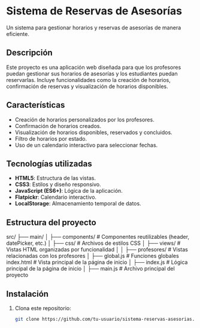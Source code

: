 # Sistema de Reservas de Asesorías
Un sistema para gestionar horarios y reservas de asesorías de manera eficiente.

## Descripción
Este proyecto es una aplicación web diseñada para que los profesores puedan gestionar sus horarios de asesorías y los estudiantes puedan reservarlas. Incluye funcionalidades como la creación de horarios, confirmación de reservas y visualización de horarios disponibles.

## Características
- Creación de horarios personalizados por los profesores.
- Confirmación de horarios creados.
- Visualización de horarios disponibles, reservados y concluidos.
- Filtro de horarios por estado.
- Uso de un calendario interactivo para seleccionar fechas.

## Tecnologías utilizadas
- **HTML5**: Estructura de las vistas.
- **CSS3**: Estilos y diseño responsivo.
- **JavaScript (ES6+)**: Lógica de la aplicación.
- **Flatpickr**: Calendario interactivo.
- **LocalStorage**: Almacenamiento temporal de datos.

## Estructura del proyecto
src/
├── main/
│   ├── components/       # Componentes reutilizables (header, datePicker, etc.)
│   ├── css/              # Archivos de estilos CSS
│   ├── views/            # Vistas HTML organizadas por funcionalidad
│   │   ├── profesores/   # Vistas relacionadas con los profesores
│   ├── global.js         # Funciones globales
        index.html        # Vista principal de la página de inicio
│   ├── index.js          # Lógica principal de la página de inicio
│   ├── main.js           # Archivo principal del proyecto

## Instalación
1. Clona este repositorio:
   ```bash
   git clone https://github.com/tu-usuario/sistema-reservas-asesorias.git